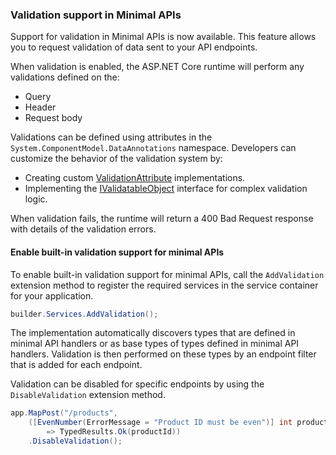 ### Validation support in Minimal APIs

Support for validation in Minimal APIs is now available. This feature allows you to request validation of data
sent to your API endpoints. 

When validation is enabled, the ASP.NET Core runtime will perform any validations
defined on the:

* Query
* Header
* Request body

Validations can be defined using attributes in the `System.ComponentModel.DataAnnotations` namespace.
Developers can customize the behavior of the validation system by:

* Creating custom [ValidationAttribute](https://learn.microsoft.com/en-us/dotnet/api/system.componentmodel.dataannotations.validationattribute?view=net-9.0) implementations.
* Implementing the [IValidatableObject](https://learn.microsoft.com/en-us/dotnet/api/system.componentmodel.dataannotations.ivalidatableobject?view=net-9.0) interface for complex validation logic.

When validation fails, the runtime will return a 400 Bad Request response with
details of the validation errors.

#### Enable built-in validation support for minimal APIs

To enable built-in validation support for minimal APIs, call the `AddValidation` extension method to register
the required services in the service container for your application.

```csharp
builder.Services.AddValidation();
```

The implementation automatically discovers types that are defined in minimal API handlers or as base types of types defined in minimal API handlers. Validation is then performed on these types by an endpoint filter that is added for each endpoint.

Validation can be disabled for specific endpoints by using the `DisableValidation` extension method.

```csharp
app.MapPost("/products",
    ([EvenNumber(ErrorMessage = "Product ID must be even")] int productId, [Required] string name)
        => TypedResults.Ok(productId))
    .DisableValidation();
```
